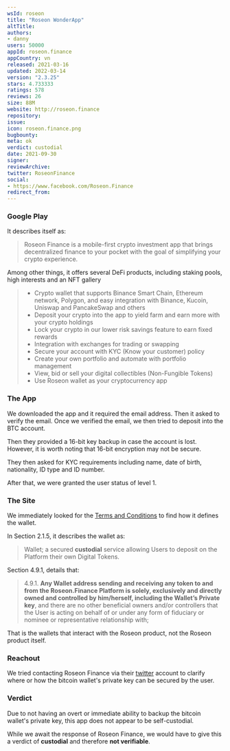 ```yaml
---
wsId: roseon
title: "Roseon WonderApp"
altTitle: 
authors:
- danny
users: 50000
appId: roseon.finance
appCountry: vn
released: 2021-03-16
updated: 2022-03-14
version: "2.3.25"
stars: 4.733333
ratings: 578
reviews: 26
size: 88M
website: http://roseon.finance
repository: 
issue: 
icon: roseon.finance.png
bugbounty: 
meta: ok
verdict: custodial
date: 2021-09-30
signer: 
reviewArchive:
twitter: RoseonFinance
social:
- https://www.facebook.com/Roseon.Finance
redirect_from:
---
```


### Google Play

It describes itself as:

>Roseon Finance is a mobile-first crypto investment app that brings decentralized finance to your pocket with the goal of simplifying your crypto experience.

Among other things, it offers several DeFi products, including staking pools, high interests and an NFT gallery

> - Crypto wallet that supports Binance Smart Chain, Ethereum network, Polygon, and easy integration with Binance, Kucoin, Uniswap and PancakeSwap and others
> - Deposit your crypto into the app to yield farm and earn more with your crypto holdings
> - Lock your crypto in our lower risk savings feature to earn fixed rewards
> - Integration with exchanges for trading or swapping
> - Secure your account with KYC (Know your customer) policy
> - Create your own portfolio and automate with portfolio management
> - View, bid or sell your digital collectibles (Non-Fungible Tokens)
> - Use Roseon wallet as your cryptocurrency app

### The App

We downloaded the app and it required the email address. Then it asked to verify the email. Once we verified the email, we then tried to deposit into the BTC account. 

Then they provided a 16-bit key backup in case the account is lost. However, it is worth noting that 16-bit encryption may not be secure.

They then asked for KYC requirements including name, date of birth, nationality, ID type and ID number. 

After that, we were granted the user status of level 1.

### The Site

We immediately looked for the [Terms and Conditions](https://roseon.finance/docs/Roseon_TOS.html) to find how it defines the wallet. 

In Section 2.1.5, it describes the wallet as:

> Wallet; a secured **custodial** service allowing Users to deposit on the Platform their own Digital Tokens.

Section 4.9.1, details that:

> 4.9.1. **Any Wallet address sending and receiving any token to and from the Roseon.Finance Platform is solely, exclusively and directly owned and controlled by him/herself, including the Wallet’s Private key**, and there are no other beneficial owners and/or controllers that the User is acting on behalf of or under any form of fiduciary or nominee or representative relationship with;

That is the wallets that interact with the Roseon product, not the Roseon product itself.

### Reachout

We tried contacting Roseon Finance via their [twitter](https://twitter.com/dannybuntu/status/1440607507391520771) account to clarify where or how the bitcoin wallet's private key can be secured by the user.

### Verdict

Due to not having an overt or immediate ability to backup the bitcoin wallet's private key, this app does not appear to be self-custodial.

While we await the response of Roseon Finance, we would have to give this a verdict of **custodial** and therefore **not verifiable**.
